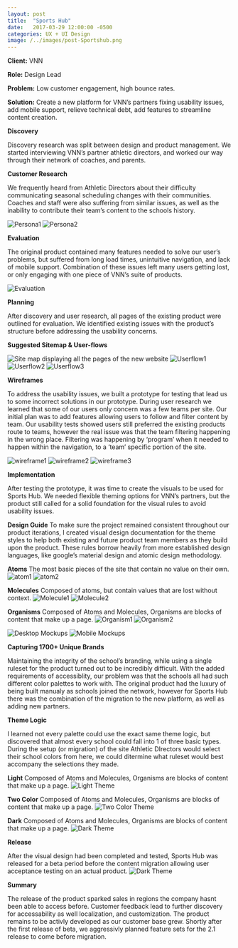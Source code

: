 ```yaml
---
layout: post
title:  "Sports Hub"
date:   2017-03-29 12:00:00 -0500
categories: UX + UI Design
image: /../images/post-Sportshub.png
---
```


**Client:** VNN

**Role:** Design Lead

**Problem:** Low customer engagement, high bounce rates.  

**Solution:** Create a new platform for VNN’s partners fixing usability issues, add mobile support, relieve technical debt, add features to streamline content creation.



**Discovery**

Discovery research was split between design and product management. We started interviewing VNN’s partner athletic directors, and worked our way through their network of coaches, and parents.



**Customer Research**

We frequently heard from Athletic Directors about their difficulty communicating seasonal scheduling changes with their communities. Coaches and staff were also suffering from similar issues, as well as the inability to contribute their team’s content to the schools history.

![Persona1](/../images/posts/sports-hub/th/th-persona1.png "Logo Title Text 1")
![Persona2](/../images/posts/sports-hub/th/th-persona2.png "Logo Title Text 1")

**Evaluation**

The original product contained many features needed to solve our user’s problems, but suffered from long load times, unintuitive navigation, and lack of mobile support. Combination of these issues left many users getting lost, or only engaging with one piece of VNN’s suite of products.

![Evaluation](/../images/posts/sports-hub/th/th-evaluation.png "Logo Title Text 1")


**Planning**

After discovery and user research, all pages of the existing product were outlined for evaluation. We identified existing issues with the product’s structure before addressing the usability concerns.



**Suggested Sitemap & User-flows**

![Site map displaying all the pages of the new website](/../images/posts/sports-hub/full/full-sitemap.png "Logo Title Text 1")
![Userflow1](/../images/posts/sports-hub/th/th-userflow1.png "Logo Title Text 1")
![Userflow2](/../images/posts/sports-hub/th/th-userflow2.png "Logo Title Text 1")
![Userflow3](/../images/posts/sports-hub/th/th-userflow3.png "Logo Title Text 1")


**Wireframes**

To address the usability issues, we built a prototype for testing that lead us to some incorrect solutions in our prototype. During user research we learned that some of our users only concern was a few teams per site.  Our initial plan was to add features allowing users to follow and filter content by team. Our usability tests showed users still preferred the existing products route to teams, however the real issue was that the team filtering happening in the wrong place.  Filtering was happening by ‘program’ when it needed to happen within the navigation, to a ‘team’ specific portion of the site.

![wireframe1](/../images/posts/sports-hub/th/th-wireframe1.png "Logo Title Text 1")
![wireframe2](/../images/posts/sports-hub/th/th-wireframe2.png "Logo Title Text 1")
![wireframe3](/../images/posts/sports-hub/th/th-wireframe3.png "Logo Title Text 1")


**Implementation**

After testing the prototype, it was time to create the visuals to be used for Sports Hub. We needed flexible theming options for VNN’s partners, but the product still called for a solid foundation for the visual rules to avoid usability issues.



**Design Guide**
To make sure the project remained consistent throughout our product iterations, I created visual design documentation for the theme styles to help both existing and future product team members as they build upon the product. These rules borrow heavily from more established design languages, like google’s material design and atomic design methodology.


**Atoms**
The most basic pieces of the site that contain no value on their own.
![atom1](/../images/posts/sports-hub/th/th-atom1.png "Logo Title Text 1")
![atom2](/../images/posts/sports-hub/th/th-atom2.png "Logo Title Text 1")

**Molecules**
Composed of atoms, but contain values that are lost without context.
![Molecule1](/../images/posts/sports-hub/th/th-molecule1.png "Logo Title Text 1")
![Molecule2](/../images/posts/sports-hub/th/th-molecule2.png "Logo Title Text 1")

**Organisms**
Composed of Atoms and Molecules, Organisms are blocks of content that make up a page.
![Organism1](/../images/posts/sports-hub/th/th-organism1.png "Logo Title Text 1")
![Organism2](/../images/posts/sports-hub/th/th-organism2.png "Logo Title Text 1")



![Desktop Mockups](/../images/posts/sports-hub/th/th-desk.png "Logo Title Text 1")
![Mobile Mockups](/../images/posts/sports-hub/th/th-mobile.png "Logo Title Text 1")



**Capturing 1700+ Unique Brands**

Maintaining the integrity of the school’s branding, while using a single ruleset for the product turned out to be incredibly difficult. With the added requirements of accessiblity, our problem was that the schools all had such different color palettes to work with. The original product had the luxury of being built manualy as schools joined the network, however for Sports Hub there was the combination of the migration to the new platform, as well as adding new partners.



**Theme Logic**

I learned not every palette could use the exact same theme logic, but discovered that almost every school could fall into 1 of three basic types. During the setup (or migration) of the site Athletic DIrectors would select their school colors from here, we could ditermine what ruleset would best accompany the selections they made.

**Light**
Composed of Atoms and Molecules, Organisms are blocks of content that make up a page.
![Light Theme](/../images/posts/sports-hub/th/th-light.png "Logo Title Text 1")

**Two Color**
Composed of Atoms and Molecules, Organisms are blocks of content that make up a page.
![Two Color Theme](/../images/posts/sports-hub/th/th-twocolor.png "Logo Title Text 1")

**Dark**
Composed of Atoms and Molecules, Organisms are blocks of content that make up a page.
![Dark Theme](/../images/posts/sports-hub/th/th-dark.png "Logo Title Text 1")



**Release**

After the visual design had been completed and tested, Sports Hub was released for a beta period before the content migration allowing user acceptance testing on an actual product.
![Dark Theme](/../images/posts/sports-hub/th/th-altcolors.png "Logo Title Text 1")


**Summary**

The release of the product sparked sales in regions the company hasnt been able to access before. Customer feedback lead to further discovery for accessability as well localization, and customization. The product remains to be activly developed as our customer base grew. Shortly after the first release of beta, we aggressivly planned feature sets for the 2.1 release to come before migration.
